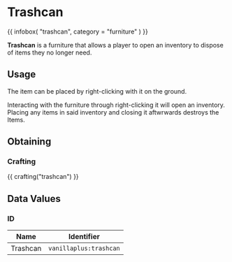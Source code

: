 # Trashcan

{{ infobox(
  "trashcan",
  category = "furniture"
) }}

**Trashcan** is a furniture that allows a player to open an inventory to dispose of items they no longer need.

## Usage

The item can be placed by right-clicking with it on the ground.

Interacting with the furniture through right-clicking it will open an inventory. Placing any items in said inventory and closing it aftwrwards destroys the Items.

## Obtaining

### Crafting

{{ crafting("trashcan") }}

## Data Values

### ID

| Name     | Identifier             |
|----------|------------------------|
| Trashcan | `vanillaplus:trashcan` |